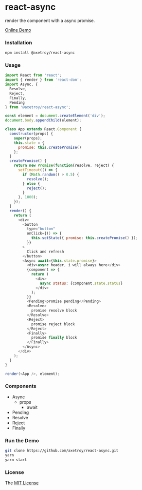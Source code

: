 # react-async

render the component with a async promise.

[Online Demo](https://axetroy.github.io/react-async/)

### Installation

```bash
npm install @axetroy/react-async
```

### Usage

```javascript
import React from 'react';
import { render } from 'react-dom';
import Async, {
  Resolve,
  Reject,
  Finally,
  Pending
} from '@axetroy/react-async';

const element = document.createElement('div');
document.body.appendChild(element);

class App extends React.Component {
  constructor(props) {
    super(props);
    this.state = {
      promise: this.createPromise()
    };
  }
  createPromise() {
    return new Promise(function(resolve, reject) {
      setTimeout(() => {
        if (Math.random() > 0.5) {
          resolve();
        } else {
          reject();
        }
      }, 1000);
    });
  }
  render() {
    return (
      <div>
        <button
          type="button"
          onClick={() => {
            this.setState({ promise: this.createPromise() });
          }}
        >
          Click and refresh
        </button>
        <Async await={this.state.promise}>
          <div>async header, i will always here</div>
          {component => {
            return (
              <div>
                async status: {component.state.status}
              </div>
            );
          }}
          <Pending>promise pending</Pending>
          <Resolve>
            promise resolve block
          </Resolve>
          <Reject>
            promise reject block
          </Reject>
          <Finally>
            promise finally block
          </Finally>
        </Async>
      </div>
    );
  }
}

render(<App />, element);

```

### Components

- Async
    - props
        - await
- Pending
- Resolve
- Reject
- Finally

### Run the Demo

```bash
git clone https://github.com/axetroy/react-async.git
yarn
yarn start
```

### License

The [MIT License](https://github.com/axetroy/react-async/blob/master/LICENSE)